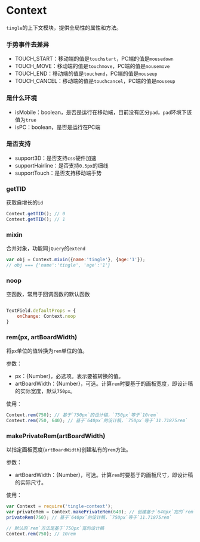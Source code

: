 # Context

`tingle`的上下文模块，提供全局性的属性和方法。

### 手势事件去差异

* TOUCH_START：移动端的值是`touchstart`，PC端的值是`mousedown`
* TOUCH_MOVE：移动端的值是`touchmove`，PC端的值是`mousemove`
* TOUCH_END：移动端的值是`touchend`，PC端的值是`mouseup`
* TOUCH_CANCEL：移动端的值是`touchcancel`，PC端的值是`mouseup`

### 是什么环境

* isMobile：boolean，是否是运行在移动端，目前没有区分`pad`，`pad`环境下该值为`true`
* isPC：boolean，是否是运行在PC端

### 是否支持

* support3D：是否支持`css`硬件加速
* supportHairline：是否支持`0.5px`的细线
* supportTouch：是否支持移动端手势

### getTID

获取自增长的`id`

```js
Context.getTID(); // 0
Context.getTID(); // 1
```

### mixin

合并对象，功能同`jQuery`的`extend`

```js
var obj = Context.mixin({name:'tingle'}, {age:'1'});
// obj === {'name':'tingle', 'age':'1'}
```

### noop

空函数，常用于回调函数的默认函数

```js

TextField.defaultProps = {
    onChange: Context.noop
}
```

### rem(px, artBoardWidth)

将`px`单位的值转换为`rem`单位的值。

参数：

* px：{Number}，必选项。表示要被转换的值。
* artBoardWidth：{Number}，可选。计算`rem`时要基于的画板宽度，即设计稿的实际宽度，默认`750px`。

使用：

```js
Context.rem(750); // 基于`750px`的设计稿，`750px`等于`10rem`
Context.rem(750, 640); // 基于`640px`的设计稿，`750px`等于`11.71875rem`
```

### makePrivateRem(artBoardWidth)

以指定画板宽度(`artBoardWidth`)创建私有的`rem`方法。

参数：

* artBoardWidth：{Number}，可选。计算`rem`时要基于的画板尺寸，即设计稿的实际尺寸。

使用：

```js
var Context = require('tingle-context');
var privateRem = Context.makePrivateRem(640); // 创建基于`640px`宽的`rem`方法
privateRem(750); // 基于`640px`的设计稿，`750px`等于`11.71875rem`

// 默认的`rem`方法是基于`750px`宽的设计稿
Context.rem(750); // 10rem
```